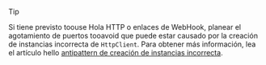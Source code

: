 > [!TIP]
>
> Si tiene previsto toouse Hola HTTP o enlaces de WebHook, planear el agotamiento de puertos tooavoid que puede estar causado por la creación de instancias incorrecta de `HttpClient`. Para obtener más información, lea el artículo hello [antipattern de creación de instancias incorrecta](https://docs.microsoft.com/en-us/azure/architecture/antipatterns/improper-instantiation/).
>
